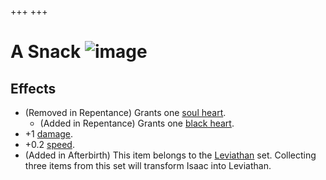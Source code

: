 +++
+++

 # A Snack ![image](/image/A_Snack.png) 


Effects
---------


* (Removed in Repentance) Grants one [soul heart](/wiki/Soul_heart "Soul heart").
	+ (Added in Repentance) Grants one [black heart](/wiki/Black_heart "Black heart").
* +1 [damage](/wiki/Damage "Damage").
* +0.2 [speed](/wiki/Speed "Speed").
* (Added in Afterbirth) This item belongs to the [Leviathan](/wiki/Leviathan "Leviathan") set. Collecting three items from this set will transform Isaac into Leviathan.


